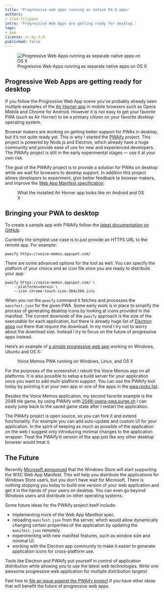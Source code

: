 ```yaml
---
title: 'Progressive web apps running as native OS X apps'
authors:
- vlad-filippov
intro: 'Progressive Web Apps are getting ready for desktop.'
tags:
- pwa
license: cc-by-3.0
published: false
---
```


<figure block="figure">
	<img elem="media" src="{{ page.id }}/native-pwa.jpg" alt="Progressive Web Apps running as separate native apps on OS X">
	<figcaption elem="caption">Progressive Web Apps running as separate native apps on OS X</figcaption>
</figure>

## Progressive Web Apps are getting ready for desktop

If you follow the Progressive Web App scene you’ve probably already seen multiple examples of the [Air Horner app](https://airhorner.com/) in mobile browsers such as Opera Mobile and Chrome for Android. However it is not easy to get your favorite PWA (such as Air Horner) to be a primary citizen on your favorite _desktop_ operating system.

Browser makers are working on getting better support for PWAs in desktop, but it’s not quite ready yet. This is why I started the [PWAify](https://github.com/vladikoff/PWAify) project. This project is powered by Node.js and Electron, which already have a huge community and provide ease of use for new and experienced developers. The PWAify project is still in the early experimental stages — use it at your own risk.

The goal of the PWAify project is to provide a solution for PWAs on desktop while we wait for browsers to develop support. In addition this project allows developers to experiment, give better feedback to browser makers, and improve the [Web App Manifest specification](https://www.w3.org/TR/appmanifest/).

<figure block="figure">
	<img elem="media" src="{{ page.id }}/android-vs-osx.jpg" alt="">
	<figcaption elem="caption">What the installed Air Horner app looks like on Android and OS X</figcaption>
</figure>

## Bringing your PWA to desktop

To create a sample app with PWAify follow the [latest documentation on GitHub](https://github.com/vladikoff/PWAify#readme).

Currently the simplest use case is to just provide an HTTPS URL to the remote app. For example:

	pwaify https://voice-memos.appspot.com/

There are some advanced options for the tool as well. You can specify the platform of your choice and an icon file once you are ready to distribute your app:

	pwaify https://voice-memos.appspot.com/ \
		--platforms=darwin \
		--icon chrome-touch-icon-384x384.icns

When you run the `pwaify` command it fetches and processes the `manifest.json` for the given PWA. Some early work is in place to simplify the process of generating desktop icons by looking at icons provided in the manifest. The current downside of the `pwaify` approach is the size of the executable for each application, but there is already huge list of [Electron apps](http://electron.atom.io/apps/) out there that require the download. In my mind I try not to worry about the download size. Instead I try to focus on the future of progressive apps instead.

Here’s an example of [a simple progressive web app](https://voice-memos.appspot.com/) working on Windows, Ubuntu and OS X:

<figure block="figure">
	<img elem="media" src="{{ page.id }}/multi-platform.jpg" alt="">
	<figcaption elem="caption">Voice Memos PWA running on Windows, Linux, and OS X</figcaption>
</figure>

For the purposes of the screenshot I rebuilt the Voice Memos app on all platforms. It is also possible to setup a build server for your application once you want to add multi-platform support. You can use the PWAify tool today by pointing it at your own app or one of the apps in the [pwa.rocks list](https://pwa.rocks/).

Besides the Voice Memos application, my second favorite example is the 2048 tile game, by using PWAify with [2048-opera-pwa.surge.sh](https://2048-opera-pwa.surge.sh/) I can easily jump back to the saved game state after I restart the application.

The PWAify project is open source, so you can fork it and extend functionality. For example you can add auto-update and custom UI for your application. In the spirit of keeping as much as possible of the application on the web I suggest only introducing minimal changes to the application wrapper. Treat the PWAify’d version of the app just like any other desktop browser would treat it.

## The Future

Recently [Microsoft announced](https://medium.com/web-on-the-edge/progressive-web-apps-on-windows-8d8eb68d524e) that the Windows Store will start supporting the W3C Web App Manifest. This will help you distribute the applications for Windows Store users, but you don’t have wait for Microsoft. There is nothing stopping you today to build one version of your web application and get it in the hands of your users on desktop. You can even go beyond Windows users and distribute on other operating systems.

Some future ideas for the PWAify project itself include:

* implementing more of the Web App Manifest spec.
* reloading `manifest.json` from the server, which would allow dynamically changing certain properties of the application by updating the `manifest.json` remotely.
* experimenting with new manifest features, such as window size and minimal UI.
* working with the Electron app community to make it easier to generate application icons for cross-platform use.

Tools like Electron and PWAify put yourself in control of application distribution while allowing you to use the latest web technologies. Write one awesome progressive web application for multiple distribution targets!

Feel free to [file an issue against the PWAify project](https://github.com/vladikoff/PWAify/issues/new) if you have other ideas that will benefit the future of progressive web apps.
